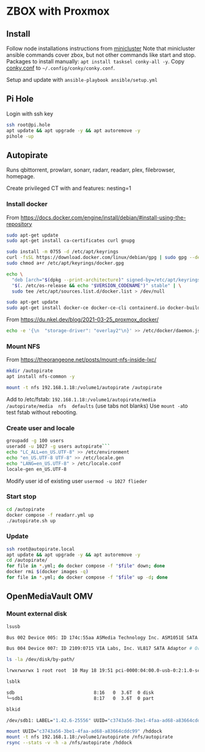 # ZBOX with Proxmox

## Install

Follow node installations instructions from [minicluster](../minicluster/docs/Installation.md)
Note that minicluster ansible commands cover zbox, but not other commands like start and stop.
Packages to install manually: ```apt install tasksel conky-all -y```.
Copy [conky.conf](files/conky.conf) to ```~/.config/conky/conky.conf```.

Setup and update with ```ansible-playbook ansible/setup.yml```

## Pi Hole

Login with ssh key 

```bash
ssh root@pi.hole
apt update && apt upgrade -y && apt autoremove -y
pihole -up
```


## Autopirate

Runs qbittorrent, prowlarr, sonarr, radarr, readarr, plex, filebrowser, homepage.

Create privileged CT with and features: nesting=1

### Install docker

From https://docs.docker.com/engine/install/debian/#install-using-the-repository

```bash
sudo apt-get update
sudo apt-get install ca-certificates curl gnupg

sudo install -m 0755 -d /etc/apt/keyrings
curl -fsSL https://download.docker.com/linux/debian/gpg | sudo gpg --dearmor -o /etc/apt/keyrings/docker.gpg
sudo chmod a+r /etc/apt/keyrings/docker.gpg

echo \
  "deb [arch="$(dpkg --print-architecture)" signed-by=/etc/apt/keyrings/docker.gpg] https://download.docker.com/linux/debian \
  "$(. /etc/os-release && echo "$VERSION_CODENAME")" stable" | \
  sudo tee /etc/apt/sources.list.d/docker.list > /dev/null

sudo apt-get update
sudo apt-get install docker-ce docker-ce-cli containerd.io docker-buildx-plugin docker-compose-plugin -y
````

From https://du.nkel.dev/blog/2021-03-25_proxmox_docker/

```bash
echo -e '{\n  "storage-driver": "overlay2"\n}' >> /etc/docker/daemon.json
```

### Mount NFS

From https://theorangeone.net/posts/mount-nfs-inside-lxc/

```bash
mkdir /autopirate
apt install nfs-common -y

mount -t nfs 192.168.1.18:/volume1/autopirate /autopirate

```

Add to /etc/fstab: ```192.168.1.18:/volume1/autopirate/media  /autopirate/media  nfs  defaults``` (use tabs not blanks)
Use ```mount -a```to test fstab without rebooting.

### Create user and locale

```bash
groupadd -g 100 users
useradd -u 1027 -g users autopirate```
echo "LC_ALL=en_US.UTF-8" >> /etc/environment
echo "en_US.UTF-8 UTF-8" >> /etc/locale.gen
echo "LANG=en_US.UTF-8" > /etc/locale.conf
locale-gen en_US.UTF-8
```

Modify user id of existing user ```usermod -u 1027 flieder```

### Start stop

```bash
cd /autopirate
docker compose -f readarr.yml up
./autopirate.sh up
```

### Update

```bash
ssh root@autopirate.local
apt update && apt upgrade -y && apt autoremove -y
cd /autopirate/
for file in *.yml; do docker compose -f "$file" down; done
docker rmi $(docker images -q)
for file in *.yml; do docker compose -f "$file" up -d; done
```


## OpenMediaVault OMV

### Mount external disk

```bash
lsusb

Bus 002 Device 005: ID 174c:55aa ASMedia Technology Inc. ASM1051E SATA 6Gb/s bridge, ASM1053E SATA 6Gb/s bridge, ASM1153 SATA 3Gb/s bridge, ASM1153E SATA 6Gb/s bridge # Orico HDD Dock

Bus 004 Device 007: ID 2109:0715 VIA Labs, Inc. VL817 SATA Adaptor # Orico 3.5" USB-C HDD Case

ls -la /dev/disk/by-path/

lrwxrwxrwx 1 root root  10 May 18 19:51 pci-0000:04:00.0-usb-0:2:1.0-scsi-0:0:0:0-part1 -> ../../sdb1

lsblk 

sdb                             8:16   0  3.6T  0 disk
└─sdb1                          8:17   0  3.6T  0 part

blkid

/dev/sdb1: LABEL="1.42.6-25556" UUID="c3743a56-3be1-4faa-ad68-a83664cddc99" BLOCK_SIZE="4096" TYPE="ext4" PARTUUID="37dab241-931f-4c50-815e-a4d82059ed13"

mount UUID="c3743a56-3be1-4faa-ad68-a83664cddc99" /hddock
mount -t nfs 192.168.1.18:/volume1/autopirate /nfs/autopirate
rsync --stats -v -h -a /nfs/autopirate /hddock

```

